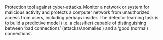 Protection tool against cyber-attacks.  Monitor a network or system for malicious activity and protects a computer network from unauthorized access from users, including perhaps insider. The  detector learning task is to build a predictive model (i.e. a classifier) capable of distinguishing between ‘bad connections’ (attacks/Anomalies ) and a ‘good (normal) connections’.
